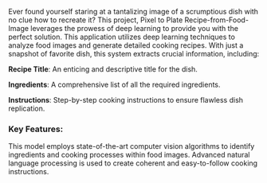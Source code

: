 Ever found yourself staring at a tantalizing image of a scrumptious dish with no clue how to recreate it? This project, Pixel to Plate Recipe-from-Food-Image leverages the prowess of deep learning to provide you with the perfect solution.
This application utilizes deep learning techniques to analyze food images and generate detailed cooking recipes. With just a snapshot of favorite dish, this system extracts crucial information, including:

**Recipe Title**: An enticing and descriptive title for the dish.

**Ingredients**: A comprehensive list of all the required ingredients.

**Instructions**: Step-by-step cooking instructions to ensure flawless dish replication.

### Key Features:
This model employs state-of-the-art computer vision algorithms to identify ingredients and cooking processes within food images.
Advanced natural language processing is used to create coherent and easy-to-follow cooking instructions.
